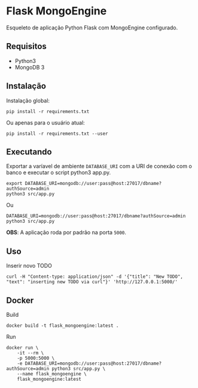 # Flask MongoEngine

Esqueleto de aplicação Python Flask com MongoEngine configurado.

## Requisitos

- Python3
- MongoDB 3


## Instalação

Instalação global:

    pip install -r requirements.txt

Ou apenas para o usuário atual:

    pip install -r requirements.txt --user


## Executando

Exportar a varíavel de ambiente `DATABASE_URI` com a URI de conexão com o banco e executar o script python3 app.py.

    export DATABASE_URI=mongodb://user:pass@host:27017/dbname?authSource=admin
    python3 src/app.py

Ou

    DATABASE_URI=mongodb://user:pass@host:27017/dbname?authSource=admin python3 src/app.py


**OBS**: A aplicação roda por padrão na porta `5000`.


## Uso

Inserir novo TODO

    curl -H "Content-type: application/json" -d '{"title": "New TODO", "text": "inserting new TODO via curl"}' 'http://127.0.0.1:5000/'



## Docker

Build

    docker build -t flask_mongoengine:latest .

Run

    docker run \
        -it --rm \
        -p 5000:5000 \
        -e DATABASE_URI=mongodb://user:pass@host:27017/dbname?authSource=admin python3 src/app.py \
        --name flask_mongoengine \
        flask_mongoengine:latest